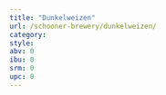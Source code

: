 ```yaml
---
title: "Dunkelweizen"
url: /schooner-brewery/dunkelweizen/
category: 
style: 
abv: 0
ibu: 0
srm: 0
upc: 0
---
```


